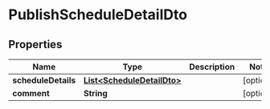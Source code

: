 

# PublishScheduleDetailDto


## Properties

| Name | Type | Description | Notes |
|------------ | ------------- | ------------- | -------------|
|**scheduleDetails** | [**List&lt;ScheduleDetailDto&gt;**](ScheduleDetailDto.md) |  |  [optional] |
|**comment** | **String** |  |  [optional] |



